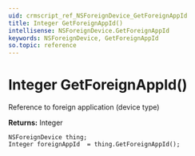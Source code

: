 ```yaml
---
uid: crmscript_ref_NSForeignDevice_GetForeignAppId
title: Integer GetForeignAppId()
intellisense: NSForeignDevice.GetForeignAppId
keywords: NSForeignDevice, GetForeignAppId
so.topic: reference
---
```


# Integer GetForeignAppId()

Reference to foreign application (device type)

**Returns:** Integer

```crmscript
NSForeignDevice thing;
Integer foreignAppId  = thing.GetForeignAppId();
```

